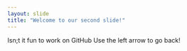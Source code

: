 ```yaml
---
layout: slide
title: "Welcome to our second slide!"
---
```

Isn;t it fun to work on GitHub
Use the left arrow to go back!
